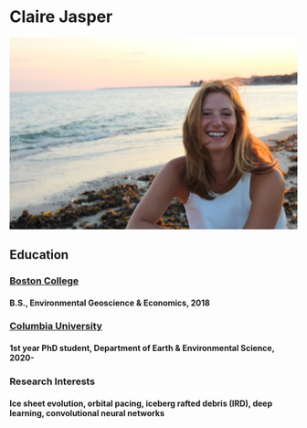 # Claire Jasper
![me](IMG_2331.jpeg)
## Education 

### [ Boston College](https://www.bc.edu/) 
#### B.S., Environmental Geoscience & Economics, 2018 
### [Columbia University](https://www.columbia.edu/) 
#### 1st year PhD student, Department of Earth & Environmental Science, 2020-
### Research Interests
#### Ice sheet evolution, orbital pacing, iceberg rafted debris (IRD), deep learning, convolutional neural networks
